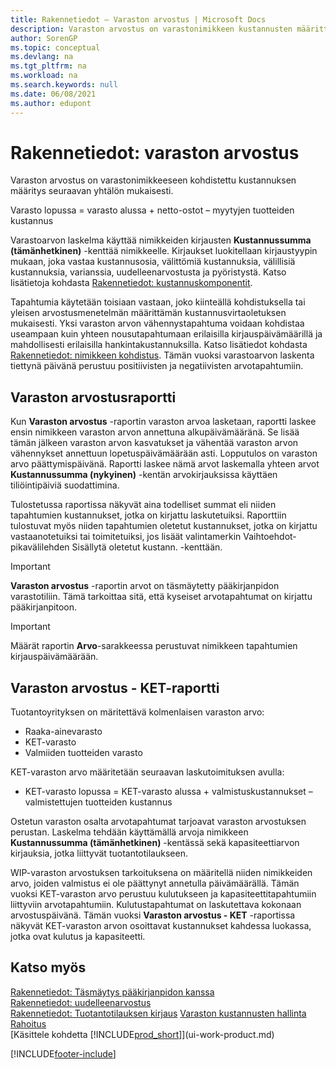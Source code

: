 ```yaml
---
title: Rakennetiedot – Varaston arvostus | Microsoft Docs
description: Varaston arvostus on varastonimikkeen kustannusten määrittäminen.
author: SorenGP
ms.topic: conceptual
ms.devlang: na
ms.tgt_pltfrm: na
ms.workload: na
ms.search.keywords: null
ms.date: 06/08/2021
ms.author: edupont
---
```

# Rakennetiedot: varaston arvostus
Varaston arvostus on varastonimikkeeseen kohdistettu kustannuksen määritys seuraavan yhtälön mukaisesti.  

Varasto lopussa = varasto alussa + netto-ostot – myytyjen tuotteiden kustannus  

Varastoarvon laskelma käyttää nimikkeiden kirjausten **Kustannussumma (tämänhetkinen)** -kenttää nimikkeelle. Kirjaukset luokitellaan kirjaustyypin mukaan, joka vastaa kustannusosia, välittömiä kustannuksia, välillisiä kustannuksia, varianssia, uudelleenarvostusta ja pyöristystä. Katso lisätietoja kohdasta [Rakennetiedot: kustannuskomponentit](design-details-cost-components.md).  

Tapahtumia käytetään toisiaan vastaan, joko kiinteällä kohdistuksella tai yleisen arvostusmenetelmän määrittämän kustannusvirtaoletuksen mukaisesti. Yksi varaston arvon vähennystapahtuma voidaan kohdistaa useampaan kuin yhteen nousutapahtumaan erilaisilla kirjauspäivämäärillä ja mahdollisesti erilaisilla hankintakustannuksilla. Katso lisätiedot kohdasta [Rakennetiedot: nimikkeen kohdistus](design-details-item-application.md). Tämän vuoksi varastoarvon laskenta tiettynä päivänä perustuu positiivisten ja negatiivisten arvotapahtumiin.  

## Varaston arvostusraportti  
Kun **Varaston arvostus** -raportin varaston arvoa lasketaan, raportti laskee ensin nimikkeen varaston arvon annettuna alkupäivämääränä. Se lisää tämän jälkeen varaston arvon kasvatukset ja vähentää varaston arvon vähennykset annettuun lopetuspäivämäärään asti. Lopputulos on varaston arvo päättymispäivänä. Raportti laskee nämä arvot laskemalla yhteen arvot **Kustannussumma (nykyinen)** -kentän arvokirjauksissa käyttäen tiliöintipäiviä suodattimina.  

Tulostetussa raportissa näkyvät aina todelliset summat eli niiden tapahtumien kustannukset, jotka on kirjattu laskutetuiksi. Raporttiin tulostuvat myös niiden tapahtumien oletetut kustannukset, jotka on kirjattu vastaanotetuiksi tai toimitetuiksi, jos lisäät valintamerkin Vaihtoehdot-pikavälilehden Sisällytä oletetut kustann. -kenttään.  

> [!IMPORTANT]  
>  **Varaston arvostus** -raportin arvot on täsmäytetty pääkirjanpidon varastotiliin. Tämä tarkoittaa sitä, että kyseiset arvotapahtumat on kirjattu pääkirjanpitoon.  

> [!IMPORTANT]  
>  Määrät raportin **Arvo**-sarakkeessa perustuvat nimikkeen tapahtumien kirjauspäivämäärään.  

## Varaston arvostus - KET-raportti  
Tuotantoyrityksen on märitettävä kolmenlaisen varaston arvo:  

* Raaka-ainevarasto  
* KET-varasto  
* Valmiiden tuotteiden varasto  

KET-varaston arvo määritetään seuraavan laskutoimituksen avulla:  

* KET-varasto lopussa = KET-varasto alussa + valmistuskustannukset – valmistettujen tuotteiden kustannus  

Ostetun varaston osalta arvotapahtumat tarjoavat varaston arvostuksen perustan. Laskelma tehdään käyttämällä arvoja nimikkeen **Kustannussumma (tämänhetkinen)** -kentässä sekä kapasiteettiarvon kirjauksia, jotka liittyvät tuotantotilaukseen.  

WIP-varaston arvostuksen tarkoituksena on määritellä niiden nimikkeiden arvo, joiden valmistus ei ole päättynyt annetulla päivämäärällä. Tämän vuoksi KET-varaston arvo perustuu kulutukseen ja kapasiteettitapahtumiin liittyviin arvotapahtumiin. Kulutustapahtumat on laskutettava kokonaan arvostuspäivänä. Tämän vuoksi **Varaston arvostus - KET** -raportissa näkyvät KET-varaston arvon osoittavat kustannukset kahdessa luokassa, jotka ovat kulutus ja kapasiteetti.  

## Katso myös  
[Rakennetiedot: Täsmäytys pääkirjanpidon kanssa](design-details-reconciliation-with-the-general-ledger.md)   
[Rakennetiedot: uudelleenarvostus](design-details-revaluation.md)   
[Rakennetiedot: Tuotantotilauksen kirjaus](design-details-production-order-posting.md)
[Varaston kustannusten hallinta](finance-manage-inventory-costs.md)  
[Rahoitus](finance.md)  
[Käsittele kohdetta [!INCLUDE[prod_short](includes/prod_short.md)]](ui-work-product.md)


[!INCLUDE[footer-include](includes/footer-banner.md)]